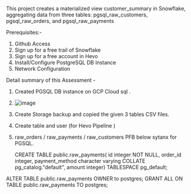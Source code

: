 This project creates a materialized view customer_summary in Snowflake, aggregating data from three tables: pgsql_raw_customers, pgsql_raw_orders, and pgsql_raw_payments

Prerequisites:-

1. Github Access
2. Sign up for a free trail of Snowflake
3. Sign up for a free account in Hevo
4. Install/Configure PostgreSQL DB Instance
5. Network Configuration


Detail summary of this Assessment - 

1. Created PGSQL DB instance on GCP Cloud sql .
2. ![image](https://github.com/mahendramoharil/mysamplesnowflakeproject/assets/84889579/94dcbd39-44bf-4f4e-80c4-d265a9d7fa79)
3. Create Storage backup and copied the given 3 tables CSV files.
4. Create table and user (for Hevo Pipeline )
5. raw_orders / raw_payments / raw_customers
   PFB below sytanx for PGSQL.

    CREATE TABLE public.raw_payments(
    id integer NOT NULL,
    order_id integer,
    payment_method character varying COLLATE pg_catalog."default",
    amount integer) TABLESPACE pg_default;

ALTER TABLE public.raw_payments OWNER to postgres;
GRANT ALL ON TABLE public.raw_payments TO postgres;


